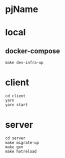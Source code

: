 # pjName

# local

## docker-compose
```
make dev-infra-up
```

# client
```
cd client
yarn
yarn start
```

# server
```
cd server
make migrate-up
make gen
make hotreload
```
